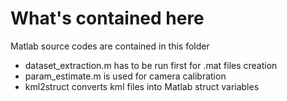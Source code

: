 # What's contained here

Matlab source codes are contained in this folder
* dataset_extraction.m has to be run first for .mat files creation
* param_estimate.m is used for camera calibration
* kml2struct converts kml files into Matlab struct variables
